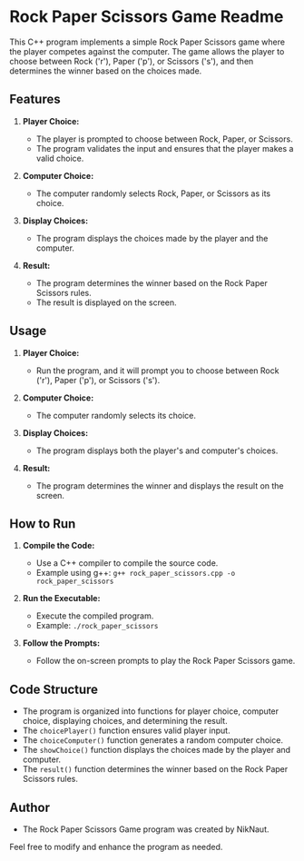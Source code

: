 # Rock Paper Scissors Game Readme

This C++ program implements a simple Rock Paper Scissors game where the player competes against the computer. The game allows the player to choose between Rock ('r'), Paper ('p'), or Scissors ('s'), and then determines the winner based on the choices made.

## Features

1. **Player Choice:**
   - The player is prompted to choose between Rock, Paper, or Scissors.
   - The program validates the input and ensures that the player makes a valid choice.

2. **Computer Choice:**
   - The computer randomly selects Rock, Paper, or Scissors as its choice.

3. **Display Choices:**
   - The program displays the choices made by the player and the computer.

4. **Result:**
   - The program determines the winner based on the Rock Paper Scissors rules.
   - The result is displayed on the screen.

## Usage

1. **Player Choice:**
   - Run the program, and it will prompt you to choose between Rock ('r'), Paper ('p'), or Scissors ('s').

2. **Computer Choice:**
   - The computer randomly selects its choice.

3. **Display Choices:**
   - The program displays both the player's and computer's choices.

4. **Result:**
   - The program determines the winner and displays the result on the screen.

## How to Run

1. **Compile the Code:**
   - Use a C++ compiler to compile the source code.
   - Example using g++: `g++ rock_paper_scissors.cpp -o rock_paper_scissors`

2. **Run the Executable:**
   - Execute the compiled program.
   - Example: `./rock_paper_scissors`

3. **Follow the Prompts:**
   - Follow the on-screen prompts to play the Rock Paper Scissors game.

## Code Structure

- The program is organized into functions for player choice, computer choice, displaying choices, and determining the result.
- The `choicePlayer()` function ensures valid player input.
- The `choiceComputer()` function generates a random computer choice.
- The `showChoice()` function displays the choices made by the player and computer.
- The `result()` function determines the winner based on the Rock Paper Scissors rules.

## Author

- The Rock Paper Scissors Game program was created by NikNaut.

Feel free to modify and enhance the program as needed.
